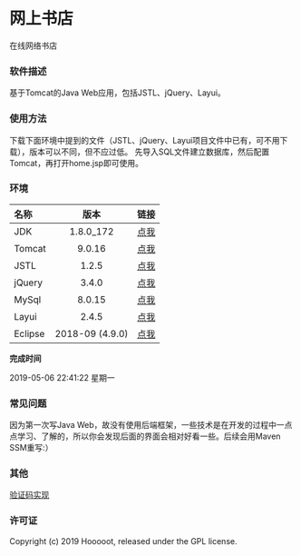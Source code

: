 # 网上书店
在线网络书店

### 软件描述
基于Tomcat的Java Web应用，包括JSTL、jQuery、Layui。

### 使用方法
下载下面环境中提到的文件（JSTL、jQuery、Layui项目文件中已有，可不用下载），版本可以不同，但不应过低。
先导入SQL文件建立数据库，然后配置Tomcat，再打开home.jsp即可使用。

### 环境
| 名称 | 版本 | 链接 |
| :---- | :----: | :----: |
| JDK | 1.8.0_172 | [点我](https://www.oracle.com/technetwork/java/javase/downloads/jdk8-downloads-2133151.html "点我") |
| Tomcat | 9.0.16 | [点我](https://tomcat.apache.org/download-90.cgi "点我") |
| JSTL | 1.2.5 | [点我](http://tomcat.apache.org/download-taglibs.cgi "点我") |
| jQuery | 3.4.0 | [点我](https://jquery.com/download/ "点我") |
| MySql | 8.0.15 | [点我](https://dev.mysql.com/downloads/windows/installer/ "点我") |
| Layui | 2.4.5 | [点我](https://www.layui.com/ "点我") 
| Eclipse | 2018-09 (4.9.0) | [点我](https://www.eclipse.org/downloads/download.php?file=/oomph/epp/2019-03/R/eclipse-inst-win64.exe "点我") |

**完成时间**

2019-05-06 22:41:22 星期一

### 常见问题
因为第一次写Java Web，故没有使用后端框架，一些技术是在开发的过程中一点点学习、了解的，所以你会发现后面的界面会相对好看一些。后续会用Maven SSM重写:）

### 其他
[验证码实现](https://github.com/ace0109/verifyCode "验证码实现")

### 许可证
Copyright (c) 2019 Hooooot, released under the GPL license.
